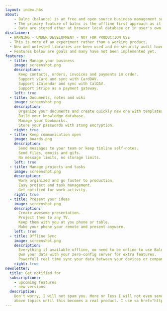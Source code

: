 ```yaml
---
layout: index.hbs
about: 
    - Balnc (balance) is an free and open source business management suite for small organizations and freelancers.
    - The primary feature of balnc is the offline first approach as it may run fully at user's browser or be downloaded in all major operating systems.
    - Data are stored ether at browser local database or in user's own infrastracture bypassing any cloud provider.
disclaimer:
  - WARNING - UNDER DEVELOPMENT - NOT FOR PRODUCTION USE
  - This is more of an experiment rather than a working product.
  - New and untested libraries are been used and no security audit have been done.
  - Features below are goals and many have not been implemented yet.
features:
  - title: Manage your business
    image: screenshot.png
    description:
      Keep contacts, orders, invoices and payments in order.
      Support vCard and sync with CardDAV.
      Support iCalendar and sync with CalDAV.
      Support Stripe as a payment gateway.
    left: true
  - title: Documents, notes and wiki
    image: screenshot.png
    description: 
      Organize your documents and create quickly new one with templates.
      Build your knowledge database. 
      Manage your bookmarks.
      Store your passwords with stong encryption.
    right: true
  - title: Keep communication open
    image: boards.png
    description:
      Send messages to your team or keep timline self-notes.
      Send files, emojis and gifs.
      No message limits, no storage limits.
    left: true
  - title: Manage projects and tasks
    image: screenshot.png
    description: 
      Work orginized and go faster to production.
      Easy project and task management.
      Get notified for work activity.
    right: true
  - title: Present your ideas
    image: screenshot.png
    description:
      Create awesome presentation.
      Project them to any TV.
      Keep them with you at you phone or table.
      Make your phone your remote and present anyware.
    left: true
  - title: Offline Sync
    image: screenshot.png
    description:
      Everything if available offline, no need to be online to use Balnc.
      Own your data with your zero-config server for extra features. 
      Powerfull real time sync your data between your devices or company.
    right: true
newsletter:
  title: Get notified for
  subscriptions:
    - upcoming features
    - new versions
  description:
    Don't worry, I will not spam you. More or less I will not even send you emails about the
    above topics until this becomes a real product. I use <a href="https://mailerlite.com">mailerlite</a> to manage subscriptions. You may unsubscribe wheneve you want.
---
```

